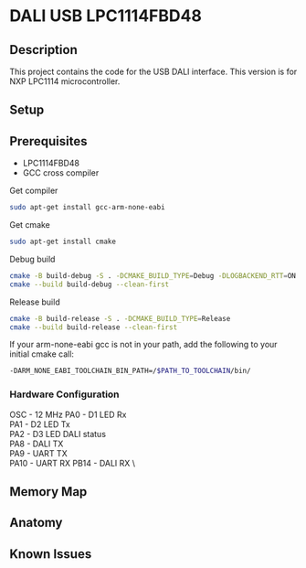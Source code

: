# DALI USB LPC1114FBD48

## Description

This project contains the code for the USB DALI interface.
This version is for NXP LPC1114  microcontroller.

## Setup

## Prerequisites

* LPC1114FBD48
* GCC cross compiler

Get compiler

```bash
sudo apt-get install gcc-arm-none-eabi
```
Get cmake

```bash
sudo apt-get install cmake
```

Debug build
```bash
cmake -B build-debug -S . -DCMAKE_BUILD_TYPE=Debug -DLOGBACKEND_RTT=ON
cmake --build build-debug --clean-first
```

Release build
```bash
cmake -B build-release -S . -DCMAKE_BUILD_TYPE=Release
cmake --build build-release --clean-first
```

If your arm-none-eabi gcc is not in your path, add the following to your initial cmake call:
```bash
-DARM_NONE_EABI_TOOLCHAIN_BIN_PATH=/$PATH_TO_TOOLCHAIN/bin/
```

### Hardware Configuration

OSC - 12 MHz
PA0 - D1 LED Rx \
PA1 - D2 LED Tx \
PA2 - D3 LED DALI status \
PA8 - DALI TX \
PA9 - UART TX \
PA10 - UART RX
PB14 - DALI RX \

## Memory Map

## Anatomy

## Known Issues